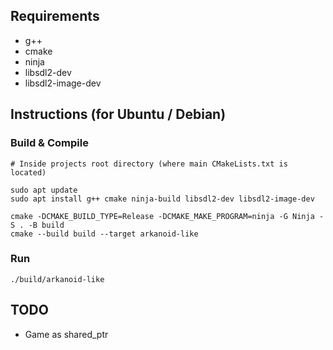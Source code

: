 ## Requirements

* g++
* cmake
* ninja
* libsdl2-dev
* libsdl2-image-dev

## Instructions (for Ubuntu / Debian)

### Build & Compile

```shell
# Inside projects root directory (where main CMakeLists.txt is located)

sudo apt update
sudo apt install g++ cmake ninja-build libsdl2-dev libsdl2-image-dev

cmake -DCMAKE_BUILD_TYPE=Release -DCMAKE_MAKE_PROGRAM=ninja -G Ninja -S . -B build
cmake --build build --target arkanoid-like
```

### Run

```shell
./build/arkanoid-like
```

## TODO

* Game as shared_ptr<Game>